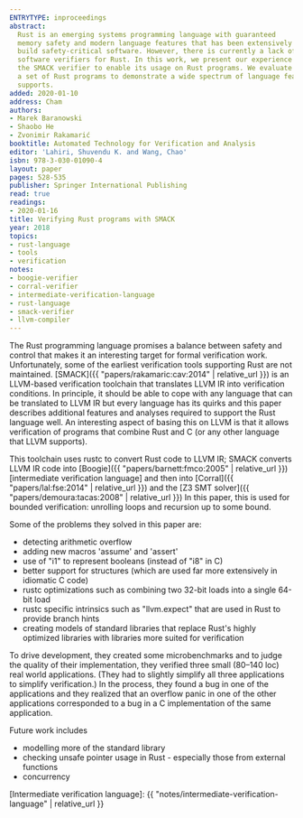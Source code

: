 ```yaml
---
ENTRYTYPE: inproceedings
abstract:
  Rust is an emerging systems programming language with guaranteed
  memory safety and modern language features that has been extensively adopted to
  build safety-critical software. However, there is currently a lack of automated
  software verifiers for Rust. In this work, we present our experience extending
  the SMACK verifier to enable its usage on Rust programs. We evaluate SMACK on
  a set of Rust programs to demonstrate a wide spectrum of language features it
  supports.
added: 2020-01-10
address: Cham
authors:
- Marek Baranowski
- Shaobo He
- Zvonimir Rakamarić
booktitle: Automated Technology for Verification and Analysis
editor: 'Lahiri, Shuvendu K. and Wang, Chao'
isbn: 978-3-030-01090-4
layout: paper
pages: 528-535
publisher: Springer International Publishing
read: true
readings:
- 2020-01-16
title: Verifying Rust programs with SMACK
year: 2018
topics:
- rust-language
- tools
- verification
notes:
- boogie-verifier
- corral-verifier
- intermediate-verification-language
- rust-language
- smack-verifier
- llvm-compiler
---
```


The Rust programming language promises a balance between safety
and control that makes it an interesting target for
formal verification work.
Unfortunately, some of the earliest verification tools supporting
Rust are not maintained.
[SMACK]({{ "papers/rakamaric:cav:2014" | relative_url }})
is an LLVM-based verification toolchain that translates LLVM IR
into verification conditions.
In principle, it should be able to cope with any language that
can be translated to LLVM IR but every language has its quirks
and this paper describes additional features and analyses required
to support the Rust language well.
An interesting aspect of basing this on LLVM is that
it allows verification of programs that combine Rust and C
(or any other language that LLVM supports).

This toolchain uses rustc to convert Rust code to LLVM IR;
SMACK converts LLVM IR code
into [Boogie]({{ "papers/barnett:fmco:2005" | relative_url }})
[intermediate verification language]
and then into [Corral]({{ "papers/lal:fse:2014" | relative_url }})
and the [Z3 SMT solver]({{ "papers/demoura:tacas:2008" | relative_url }})
In this paper, this is used for bounded verification: unrolling loops and recursion up to some bound.



Some of the problems they solved in this paper are:

- detecting arithmetic overflow
- adding new macros 'assume' and 'assert'
- use of "i1" to represent booleans (instead of "i8" in C)
- better support for structures (which are used far more 
  extensively in idiomatic C code)
- rustc optimizations such as combining two 32-bit loads into
  a single 64-bit load
- rustc specific intrinsics such as "llvm.expect" that are
  used in Rust to provide branch hints
- creating models of standard libraries that replace Rust's
  highly optimized libraries with libraries more suited for
  verification
  
To drive development, they created some microbenchmarks
and to judge the quality of their implementation, they
verified three small (80–140 loc) real world applications.
(They had to slightly simplify all three applications
to simplify verification.)
In the process, they found a bug in one of the applications
and they realized that an overflow panic in one of the
other applications corresponded to a bug in a C implementation
of the same application.

Future work includes

- modelling more of the standard library
- checking unsafe pointer usage in Rust - especially those
  from external functions
- concurrency

[Intermediate verification language]: {{ "notes/intermediate-verification-language" | relative_url }}
